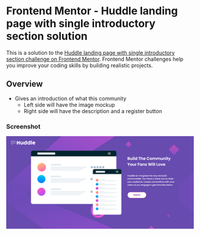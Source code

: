 # Frontend Mentor - Huddle landing page with single introductory section solution

This is a solution to the [Huddle landing page with single introductory section challenge on Frontend Mentor](https://www.frontendmentor.io/challenges/huddle-landing-page-with-a-single-introductory-section-B_2Wvxgi0). Frontend Mentor challenges help you improve your coding skills by building realistic projects.

## Overview

- Gives an introduction of what this community
  - Left side will have the image mockup
  - Right side will have the description and a register button

### Screenshot

![Screenshot](./screenshot.png)
